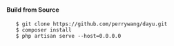 #### Build from Source
       $ git clone https://github.com/perrywang/dayu.git
       $ composer install
       $ php artisan serve --host=0.0.0.0
